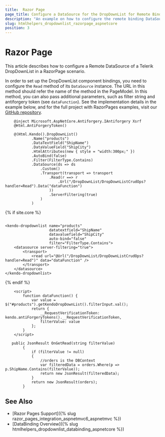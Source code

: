 ```yaml
---
title:  Razor Page
page_title: Configure a DataSource for the DropDownList for Remote Binding in Razor Page.
description: "An example on how to configure the remote binding DataSource to populate the Telerik UI DropDownList component for {{ site.framework }} in a Razor Page using CRUD Operations."
slug: htmlhelpers_dropdownlist_razorpage_aspnetcore
position: 3
---
```


# Razor Page

This article describes how to configure a Remote DataSource of a Telerik DropDownList in a RazorPage scenario.

In order to set up the DropDownList component bindings, you need to configure the `Read` method of its `DataSource` instance. The URL in this method should refer the name of the method in the PageModel. In this method, you can also pass additional parameters, such as filter string and antiforgery token (see `dataFunction`). See the implementation details in the example below, and for the full project with RazorPages examples, visit our [GitHub repository](https://github.com/telerik/ui-for-aspnet-core-examples/tree/master/Telerik.Examples.RazorPages).

```tab-HtmlHelper(csthml)        
    @inject Microsoft.AspNetCore.Antiforgery.IAntiforgery Xsrf
    @Html.AntiForgeryToken()

    @(Html.Kendo().DropDownList()
            .Name("products")
            .DataTextField("ShipName")
            .DataValueField("ShipCity")
            .HtmlAttributes(new { style = "width:300px;" })
            .AutoBind(false)
            .Filter(FilterType.Contains)      
            .DataSource(ds => ds
                .Custom()
                .Transport(transport => transport
                    .Read(r ==> r
                        .Url("/DropDownList/DropDownListCrudOps?handler=Read").Data("dataFunction")
                    ))
                    .ServerFiltering(true)
                )
            )
```
{% if site.core %}
```TagHelper

<kendo-dropdownlist name="products"
                    datatextfield="ShipName"
                    datavaluefield="ShipCity"
                    auto-bind="false"
                    filter="FilterType.Contains">
    <datasource server-filtering="true">
        <transport>
            <read url="@Url("/DropDownList/DropDownListCrudOps?handler=Read")" data="dataFunction" />
        </transport>
    </datasource>
</kendo-dropdownlist>
```
{% endif %}
```script
    <script>
        function dataFunction() {
            var value = $("#products").getKendoDropDownList().filterInput.val();
            return {
                __RequestVerificationToken: kendo.antiForgeryTokens().__RequestVerificationToken,
                filterValue: value
            };
        }   
    </script>
```
```tab-PageModel(cshtml.cs)
   public JsonResult OnGetRead(string filterValue)
        {
            if (filterValue != null)
            {
                //orders is the DBContext
                var filteredData = orders.Where(p => p.ShipName.Contains(filterValue)); 
                return new JsonResult(filteredData);
            }
            return new JsonResult(orders);
        }
```

## See Also

* [Razor Pages Support]({% slug razor_pages_integration_aspnetmvc6_aspnetmvc %})
* [DataBinding Overview]({% slug htmlhelpers_dropdownlist_databinding_aspnetcore %})

